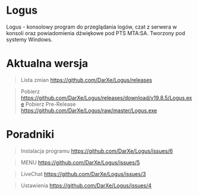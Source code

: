 # Logus
Logus - konsolowy program do przeglądania logów, czat z serwera w konsoli oraz powiadomienia dźwiękowe pod PTS MTA:SA. Tworzony pod systemy Windows.
# Aktualna wersja
> Lista zmian
https://github.com/DarXe/Logus/releases

> Pobierz
https://github.com/DarXe/Logus/releases/download/v19.8.5/Logus.exe
> Pobierz Pre-Release https://github.com/DarXe/Logus/raw/master/Logus.exe

# Poradniki
> Instalacja programu https://github.com/DarXe/Logus/issues/6

> MENU https://github.com/DarXe/Logus/issues/5

> LiveChat https://github.com/DarXe/Logus/issues/3

> Ustawienia https://github.com/DarXe/Logus/issues/4
